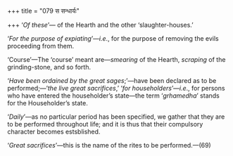 +++
title = "079 स सन्धार्यः"

+++
‘*Of these*’— of the Hearth and the other ‘slaughter-houses.’

‘*For the purpose of expiating*’—*i.e*., for the purpose of removing the
evils proceeding from them.

‘Course’—The ‘course’ meant are—*smearing* of the Hearth, *scraping* of
the grinding-stone, and so forth.

‘*Have been ordained by the great sages*;’—have been declared as to be
performed;—‘*the live great sacrifices*,’ ‘*for householders*’—*i.e*.,
for persons who have entered the householder’s state—the term
‘*grhamedha*’ stands for the Householder’s state.

‘*Daily*’—as no particular period has been specified, we gather that
they are to be performed throughout life; and it is thus that their
compulsory character becomes estsblished.

‘*Great sacrifices*’—this is the name of the rites to be performed.—(69)


